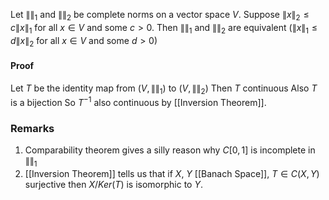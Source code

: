 Let $\lVert  \rVert_{1}$ and $\lVert  \rVert_{2}$ be complete norms on a vector space $V$.
Suppose $\lVert x \rVert_{2}\leq c\lVert x \rVert_{1}$ for all $x\in V$ and some $c>0$. 
Then $\lVert  \rVert_{1}$ and $\lVert  \rVert_{2}$ are equivalent ($\lVert x \rVert_{1}\leq d\lVert x \rVert_{2}$ for all $x\in V$ and some $d>0$)
#### Proof
Let $T$ be the identity map from $(V,\lVert  \rVert_{1})$ to $(V,\lVert  \rVert_{2})$
Then $T$ continuous
Also $T$ is a bijection
So $T^{-1}$ also continuous by [[Inversion Theorem]].

### Remarks
1. Comparability theorem gives a silly reason why $C[0,1]$ is incomplete in $\lVert  \rVert_{1}$
2. [[Inversion Theorem]] tells us that if $X$, $Y$ [[Banach Space]], $T\in C(X,Y)$ surjective then $X / Ker(T)$ is isomorphic to $Y$.

